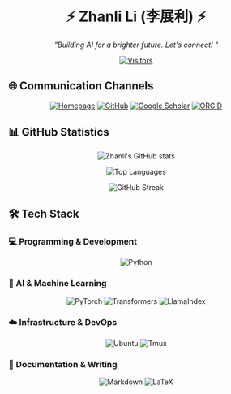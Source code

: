 <div align="center">

# ⚡ Zhanli Li (李展利) ⚡  
*"Building AI for a brighter future. Let's connect! "*

[![Visitors](https://komarev.com/ghpvc/?username=Zhanli-Li&color=blue&style=flat&label=VISITORS)](https://github.com/Zhanli-Li)
</div>

## 🌐 Communication Channels
<div align="center">
  
[![Homepage](https://img.shields.io/badge/🌐_Homepage-0D1117?style=for-the-badge&logo=About.me&logoColor=white)](https://zhanli-li.github.io)
[![GitHub](https://img.shields.io/badge/GitHub-0D1117?style=for-the-badge&logo=github&logoColor=white)](https://github.com/Zhanli-Li)
[![Google Scholar](https://img.shields.io/badge/Google_Scholar-4285F4?style=for-the-badge&logo=google-scholar&logoColor=white)](https://scholar.google.com/citations?user=LW5bAdAAAAAJ&hl)
[![ORCID](https://img.shields.io/badge/ORCID-A6CE39?style=for-the-badge&logo=orcid&logoColor=white)](https://orcid.org/0009-0002-3551-8582)

</div>


## 📊 GitHub Statistics
<div align="center">

![Zhanli's GitHub stats](https://github-readme-stats.vercel.app/api?username=Zhanli-Li&show_icons=true&theme=tokyonight&hide_border=true&count_private=true)

![Top Languages](https://github-readme-stats.vercel.app/api/top-langs/?username=Zhanli-Li&layout=compact&theme=tokyonight&hide_border=true)

![GitHub Streak](https://github-readme-streak-stats.herokuapp.com/?user=Zhanli-Li&theme=tokyonight&hide_border=true)

</div>

## 🛠️ Tech Stack

### 💻 Programming & Development
<div align="center">

![Python](https://img.shields.io/badge/Python-3776AB?style=for-the-badge&logo=python&logoColor=white)


</div>

### 🤖 AI & Machine Learning
<div align="center">

![PyTorch](https://img.shields.io/badge/PyTorch-EE4C2C?style=for-the-badge&logo=pytorch&logoColor=white)
![Transformers](https://img.shields.io/badge/🤗_Transformers-FFD21E?style=for-the-badge&logoColor=black)
![LlamaIndex](https://img.shields.io/badge/🦙_LlamaIndex-000000?style=for-the-badge&logoColor=white)

</div>

### ☁️ Infrastructure & DevOps
<div align="center">

![Ubuntu](https://img.shields.io/badge/Ubuntu-E95420?style=for-the-badge&logo=ubuntu&logoColor=white)
![Tmux](https://img.shields.io/badge/Tmux-1BB91F?style=for-the-badge&logo=tmux&logoColor=white)

</div>

### 📝 Documentation & Writing
<div align="center">
  
![Markdown](https://img.shields.io/badge/Markdown-000000?style=for-the-badge&logo=markdown&logoColor=white)
![LaTeX](https://img.shields.io/badge/LaTeX-008080?style=for-the-badge&logo=latex&logoColor=white)

</div>
